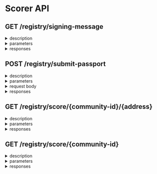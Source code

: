 
# Scorer API

## GET /registry/signing-message

<details>
  <summary>description</summary>
    Use this API to get a message to sign and a nonce to use when submitting your passport for scoring.
</details>

<details>
  <summary>parameters</summary>
    None
</details>

<details>
  <summary>responses</summary>

  <details>
    <summary>200 OK</summary>

  response type is `application/json`
  
  **Schema**
  
  ```sh
  SigningMessageResponse{
      message*    string
      nonce*  string
  }
  ```
  
  **Example value**
  
  ```sh
  {
  "message": "string",
  "nonce": "string"
  }
  ```
  </details>
  
  <details>
    <summary>400 Bad request</summary>
  
  response type is `application/json`
  
  **Schema**
  
  ```sh
  ErrorMessageResponse{
  detail*	string
  }
  ```
  
  **Example value**
  
  ```sh
  {
  "detail": "string"
  }
  ```
  </details>

  <details>
  <summary>401 Unauthorized</summary>
  
  response type is `application/json`
  
  **Schema**
  
  ```sh
  ErrorMessageResponse{
  detail* string
  }
  ```
  
  **Example value**
  
  ```sh
  {
  "detail": "string"
  }
  ```
  </details>
  </details>


## POST /registry/submit-passport

<details>
  <summary>description</summary>
    
  Use this API to submit your passport for scoring.
  
  This API will return a `DetailedScoreResponse` structure with status `PROCESSING` immediately while your passport is being pulled from storage and the scoring algorithm is run.
  
  You need to check for the status of the operation by calling the `/score/{int:community_id}/{str:address}` API. The operation will have finished  when the status returned is `DONE`.
  </details>

<details>
  <summary>parameters</summary>
  None
  </details>

<details>
  <summary>request body</summary>
  
  **Example value**

  ```sh
  {
    "address": "string",
    "scorer_id": "string",
    "signature": "",
    "nonce": ""
  }
  ```
  </details>

<details>
  <summary>responses</summary>

  <details>
    <summary>200 OK</summary>

   response type is `application/json`

   **Example value**
   ```sh
   {
   "address": "string",
   "score": "string",
   "status": "PROCESSING",
   "last_score_timestamp": "string",
   "evidence": {
       "type": "string",
       "success": true,
       "rawScore": 0,
       "threshold": 0
   },
   "error": "string"
   }
   ```
  </details>
  
<details>
  <summary>400 Bad request</summary>

   response type is `application/json`

   **Example value**
   ```sh
   {
   "detail": "string"
   }
   ```
  </details>

<details>
  <summary>401 Unauthorized OK</summary>

   response type is `application/json`
   
   **Example value**
   ```sh
   {
   "detail": "string"
   }
   ```
  </details>

<details>
  <summary>404 Not found OK</summary>

   response type is `application/json`
   
   **Example value**
   ```sh
   {
   "detail": "string"
   }
   ```

  </details>

</details>


## GET /registry/score/{community-id}/{address}

<details>
  <summary>description</summary>

  Use this endpoint to fetch the score for a specific address that is associated with a community
  This endpoint will return a `DetailedScoreResponse`. This endpoint will also return the status of the asynchronous operation that was initiated with a request to the `/submit-passport API`.
</details>

<details>
  <summary>parameters</summary>
  
  ## address
  
  required

  ```sh
  address string
  ```

  ## community_id
  
  required
  
  ```sh
  community_id int
  ```

</details>

<details>
  <summary>responses</summary>
  

  <details>
  <summary>200 OK</summary>

   response type is `application/json`
   
   **Example value**
  ```sh
  {
    "address": "string",
    "score": "string",
    "status": "PROCESSING",
    "last_score_timestamp": "string",
    "evidence": {
      "type": "string",
      "success": true,
      "rawScore": 0,
      "threshold": 0
    },
    "error": "string"
  }
  ```
  </details>


  <details>
  <summary>400 Bad Request</summary>

   response type is `application/json`
   
   **Example value**
  ```sh
  {
    "detail": "string"
  }
  ```
  </details>

  <details>
  <summary>401 Unauthorized</summary>

   response type is `application/json`
   
   **Example value**
  ```sh
  {
    "detail": "string"
  }
  ```
  </details>

</details>


## GET /registry/score/{community-id}

<details>
  <summary>description</summary>

  Use this endpoint to fetch the scores for all addresses that are associated with a community
  
  This API will return a list of `DetailedScoreResponse` objects. The endpoint supports pagination and will return a maximum of 1000 scores per request.
  
  Pass a limit and offset query parameter to paginate the results. For example: `/score/1?limit=100&offset=100` will return the second page of 100 scores.
</details>

<details>
  <summary>parameters</summary>
  
  ## community_id
  
  required
  
  ```sh
  community_id int
  ```


  ## address
  
  optional

  ```sh
  address string
  ```

  ## limit

  optional

  ```sh
  limit int
  ```

  ## offset

  optional

  ```sh
  offset int
  ```
</details>

<details>
  <summary>responses</summary>
  <details>
  <summary>200 OK</summary>

   response type is `application/json`
   
   **Example value**
  ```sh
  {
    "items": [],
    "count": 0
  }
  ```
  </details>

  <details>
  <summary>400 Bad request</summary>

   response type is `application/json`
   
   **Example value**
  ```sh
  {
    "detail": "string"
  }
  ```
  </details>

  <details>
  <summary>401 Unauthorized</summary>

   response type is `application/json`
   
   **Example value**
  ```sh
  {
    "detail": "string"
  }
  ```
  </details>

  <details>
  <summary>404 Not found</summary>

   response type is `application/json`
   
   **Example value**
  ```sh
  {
    "detail": "string"
  }
  ```
  </details>

</details>
